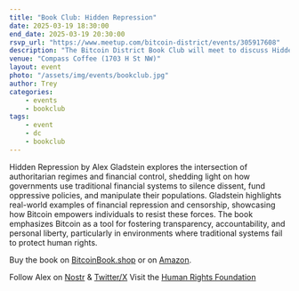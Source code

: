 ```yaml
---
title: "Book Club: Hidden Repression"
date: 2025-03-19 18:30:00
end_date: 2025-03-19 20:30:00
rsvp_url: "https://www.meetup.com/bitcoin-district/events/305917608"
description: "The Bitcoin District Book Club will meet to discuss Hidden Repression by Alex Gladstein!"
venue: "Compass Coffee (1703 H St NW)"
layout: event
photo: "/assets/img/events/bookclub.jpg"
author: Trey
categories:
    - events
    - bookclub
tags:
    - event
    - dc
    - bookclub
---
```


Hidden Repression by Alex Gladstein explores the intersection of authoritarian regimes and financial control, shedding light on how governments use traditional financial systems to silence dissent, fund oppressive policies, and manipulate their populations. Gladstein highlights real-world examples of financial repression and censorship, showcasing how Bitcoin empowers individuals to resist these forces. The book emphasizes Bitcoin as a tool for fostering transparency, accountability, and personal liberty, particularly in environments where traditional systems fail to protect human rights.

Buy the book on <a href="http://bitcoinbook.shop/">BitcoinBook.shop</a> or on <a href="https://a.co/d/eTddH7N">Amazon</a>.

Follow Alex on <a href="http://primal.net/gladstein">Nostr</a> & <a href="https://x.com/gladstein">Twitter/X</a>
Visit the <a href="https://hrf.org/">Human Rights Foundation</a>